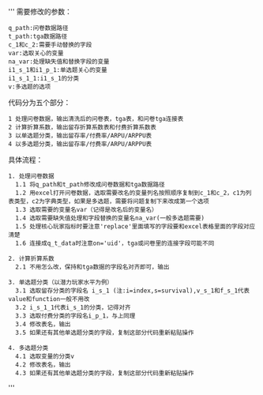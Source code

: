 '''
需要修改的参数：

    q_path:问卷数据路径
    t_path:tga数据路径
    c_1和c_2:需要手动替换的字段
    var:选取关心的变量
    na_var:处理缺失值和替换字段的变量
    i1_s_1和i1_p_1:单选题关心的变量
    i1_s_1_1:i1_s_1的分类
    v:多选题的选项

代码分为五个部分：

    1 处理问卷数据，输出清洗后的问卷表，tga表，和问卷tga连接表
    2 计算折算系数，输出留存折算系数表和付费折算系数表
    3 以单选题分类，输出留存率/付费率/ARPU/ARPPU表
    4 以多选题分类，输出留存率/付费率/ARPU/ARPPU表
    
具体流程：

    1. 处理问卷数据
      1.1 将q_path和t_path修改成问卷数据和tga数据路径
      1.2 用excel打开问卷数据，选取需要改名的变量列名按照顺序复制到c_1和c_2，c1为列表类型，c2为字典类型，如果是多选题，需要将问题复制下来改成第一个选项
      1.3 选取需要的变量名var（记得是改名后的变量名）
      1.4 选取需要缺失值处理和字段替换的变量名na_var(一般多选题需要)
      1.5 处理核心玩家指标时要注意'replace'里面填写的字段要和excel表格里面的字段对应清楚
      1.6 连接成q_t_data时注意on='uid'，tga或问卷里的连接字段可能不同
 
    2. 计算折算系数
      2.1 不用怎么改，保持和tga数据的字段名对齐即可，输出

    3. 单选题分类（以潜力玩家水平为例）
      3.1 选取留存分类的字段名 i_s_1 (注:i=index,s=survival),v_s_1和f_s_1代表value和function一般不用改
      3.2 i_s_1_1代表i_s_1的分类，记得对齐
      3.3 选取付费分类的字段名i_p_1，与上同理
      3.4 修改表名，输出
      3.5 如果还有其他单选题分类的字段，复制这部分代码重新粘贴操作
     
    4. 多选题分类
      4.1 选取变量的分类v
      4.2 修改表名，输出
      4.3 如果还有其他单选题分类的字段，复制这部分代码重新粘贴操作
'''
    
